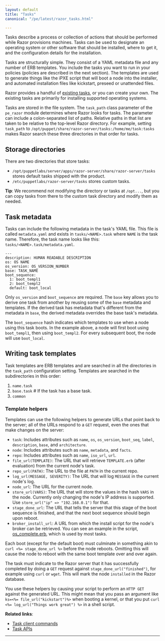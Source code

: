 ```yaml
---
layout: default
title: "Tasks"
canonical: "/pe/latest/razor_tasks.html"

---
```


Tasks describe a process or collection of actions that should be performed
while Razor provisions machines. Tasks can be used to designate an
operating system or other software that should be installed, where to get
it, and the configuration details for the installation.

Tasks are structurally simple. They consist of a YAML metadata file and any
number of ERB templates. You include the tasks you want to run in your
policies (policies are described in the next section). The templates are
used to generate things like the iPXE script that will boot a node into the
installer, and automated installation files like kickstart, preseed or
unattended files.

Razor provides a handful of
[existing tasks](https://github.com/puppetlabs/razor-server/tree/master/tasks),
or you can create your own. The existing tasks are primarily for installing
supported operating systems.

Tasks are stored in the file system. The `task_path` class parameter of the `pe_razor` module determines where Razor looks for tasks. The parameter can include a colon-separated list of paths. Relative paths in that list are taken to be relative to the top-level Razor directory. For example, setting `task_path` to `/opt/puppet/share/razor-server/tasks:/home/me/task:tasks` makes Razor search these three directories in that order for tasks.

## Storage directories

There are two directories that store tasks:

* `/opt/puppetlabs/server/apps/razor-server/share/razor-server/tasks` stores default tasks shipped with the product.
* `/etc/puppetlabs/razor-server/tasks` stores custom tasks.

**Tip**: We recommend not modifying the directory or tasks at `/opt...`, but you can copy tasks from there to the custom task directory and modify them as needed.

## Task metadata

Tasks can include the following metadata in the task's YAML file. This file
is called `metadata.yaml` and exists in `tasks/<NAME>.task` where `NAME` is
the task name. Therefore, the task name looks like this:
`tasks/<NAME>.task/metadata.yaml`.

~~~
---
description: HUMAN READABLE DESCRIPTION
os: OS NAME
os_version: OS_VERSION_NUMBER
base: TASK_NAME
boot_sequence:
  1: boot_templ1
  2: boot_templ2
  default: boot_local
~~~

Only `os_version` and `boot_sequence` are required. The `base` key allows
you to derive one task from another by reusing some of the `base` metadata
and templates. If the derived task has metadata that's different from the
metadata in `base`, the derived metadata overrides the base task's
metadata.

The `boot_sequence` hash indicates which templates to use when a node using
this task boots. In the example above, a node will first boot using
`boot_templ1`, then using `boot_templ2`. For every subsequent boot, the
node will use `boot_local`.

## Writing task templates

Task templates are ERB templates and are searched in all the directories
in the `task_path` configuration setting. Templates are searched in
the subdirectories in this order:

1. `name.task`
2. `base.task` # If the task has a base task.
3. `common`

### Template helpers

Templates can use the following helpers to generate URLs that point back to
the server; all of the URLs respond to a `GET` request, even the ones that
make changes on the server:

* `task`: Includes attributes such as `name`, `os`, `os_version`, `boot_seq`, `label`, `description`, `base`, and `architecture`.
* `node`: Includes attributes such as `name`, `metadata`, and `facts`.
* `repo`: Includes attributes such as `name`, `iso_url`, `url`.
* `file_url(TEMPLATE)`: The URL that will retrieve `TEMPLATE.erb` (after evaluation) from the current node's task.
* `repo_url(PATH)`: The URL to the file at `PATH` in the current repo.
* `log_url(MESSAGE, SEVERITY)`: The URL that will log `MESSAGE` in the current node's log.
* `node_url`: The URL for the current node.
* `store_url(VARS)`: The URL that will store the values in the hash `VARS` in the node. Currently only changing the node's IP address is supported. Use `store_url("ip" => "192.168.0.1")` for that.
* `stage_done_url`: The URL that tells the server that this stage of the boot sequence is finished, and that the next boot sequence should begin upon reboot.
* `broker_install_url`: A URL from which the install script for the node's broker can be retrieved. You can see an example in the script, [os_complete.erb](https://github.com/puppetlabs/razor-server/blob/master/tasks/common/os_complete.erb), which is used by most tasks.

Each boot (except for the default boot) must culminate in something akin to
`curl <%= stage_done_url %>` before the node reboots. Omitting this will
cause the node to reboot with the same boot template over and over again.

The task must indicate to the Razor server that it has successfully
completed by doing a `GET` request against `stage_done_url("finished")`,
for example using `curl` or `wget`. This will mark the node `installed` in
the Razor database.

You use these helpers by causing your script to perform an `HTTP GET`
against the generated URL. This might mean that you pass an argument like
`ks=<%= file_url("kickstart")%>` when booting a kernel, or that you put
`curl <%= log_url("Things work great") %>` in a shell script.

**Related links**:

* [Task client commands](./razor_client_commands.html#task-commands)
* [Task APIs](./razor_reference.html#tasks)

* * *

